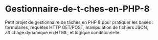 # Gestionnaire-de-t-ches-en-PHP-8
Petit projet de gestionnaire de tâches en PHP 8 pour pratiquer les bases : formulaires, requêtes HTTP GET/POST, manipulation de fichiers JSON, affichage dynamique en HTML, et logique conditionnelle.

